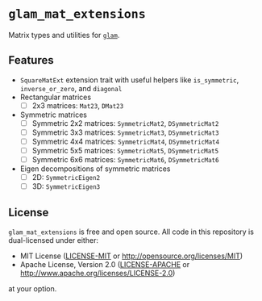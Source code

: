 # `glam_mat_extensions`

Matrix types and utilities for [`glam`].

[`glam`]: https://docs.rs/glam/latest/glam/

## Features

- `SquareMatExt` extension trait with useful helpers like `is_symmetric`, `inverse_or_zero`, and `diagonal`
- Rectangular matrices
  - [ ] 2x3 matrices: `Mat23`, `DMat23`
- Symmetric matrices
  - [ ] Symmetric 2x2 matrices: `SymmetricMat2`, `DSymmetricMat2`
  - [ ] Symmetric 3x3 matrices: `SymmetricMat3`, `DSymmetricMat3`
  - [ ] Symmetric 4x4 matrices: `SymmetricMat4`, `DSymmetricMat4`
  - [ ] Symmetric 5x5 matrices: `SymmetricMat5`, `DSymmetricMat5`
  - [ ] Symmetric 6x6 matrices: `SymmetricMat6`, `DSymmetricMat6`
- Eigen decompositions of symmetric matrices
  - [ ] 2D: `SymmetricEigen2`
  - [ ] 3D: `SymmetricEigen3`

## License

`glam_mat_extensions` is free and open source. All code in this repository is dual-licensed under either:

- MIT License ([LICENSE-MIT](/LICENSE-MIT) or <http://opensource.org/licenses/MIT>)
- Apache License, Version 2.0 ([LICENSE-APACHE](/LICENSE-APACHE) or <http://www.apache.org/licenses/LICENSE-2.0>)

at your option.
